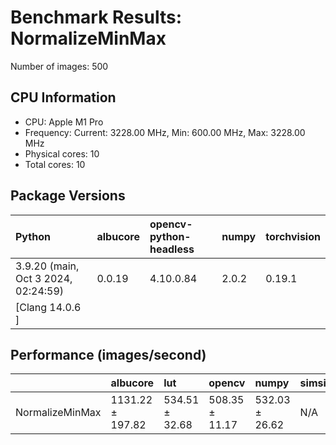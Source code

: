 # Benchmark Results: NormalizeMinMax

Number of images: 500

## CPU Information

- CPU: Apple M1 Pro
- Frequency: Current: 3228.00 MHz, Min: 600.00 MHz, Max: 3228.00 MHz
- Physical cores: 10
- Total cores: 10

## Package Versions

| Python                                | albucore   | opencv-python-headless   | numpy   | torchvision   |
|:--------------------------------------|:-----------|:-------------------------|:--------|:--------------|
| 3.9.20 (main, Oct  3 2024, 02:24:59)  | 0.0.19     | 4.10.0.84                | 2.0.2   | 0.19.1        |
| [Clang 14.0.6 ]                       |            |                          |         |               |

## Performance (images/second)

|                 | albucore         | lut            | opencv         | numpy          | simsimd   |
|:----------------|:-----------------|:---------------|:---------------|:---------------|:----------|
| NormalizeMinMax | 1131.22 ± 197.82 | 534.51 ± 32.68 | 508.35 ± 11.17 | 532.03 ± 26.62 | N/A       |
